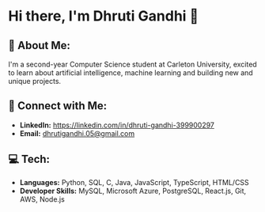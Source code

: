 # Hi there, I'm Dhruti Gandhi 👋

## 💫 About Me:
I'm a second-year Computer Science student at Carleton University, excited to learn about artificial intelligence, machine learning and building new and unique projects.

## 🔗 Connect with Me:
- **LinkedIn:** https://linkedin.com/in/dhruti-gandhi-399900297
- **Email:** dhrutigandhi.05@gmail.com

## 💻 Tech:
- **Languages:** Python, SQL, C, Java, JavaScript, TypeScript, HTML/CSS
- **Developer Skills:** MySQL, Microsoft Azure, PostgreSQL, React.js, Git, AWS, Node.js
